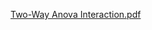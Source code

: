 [Two-Way Anova Interaction.pdf](https://github.com/Srikar-R/Pain-Index-ANOVA-/files/8955067/Two-Way.Anova.Interaction.pdf)
